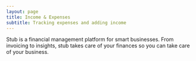```yaml
---
layout: page
title: Income & Expenses
subtitle: Tracking expenses and adding income
---
```


<p class="intro">Stub is a financial management platform for smart businesses. From invoicing to insights, stub takes care of your finances so you can take care of your business.</p>